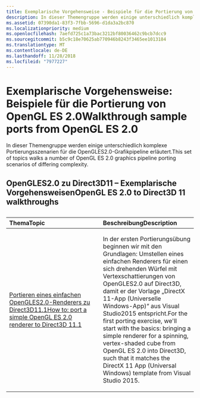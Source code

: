 ```yaml
---
title: Exemplarische Vorgehensweise - Beispiele für die Portierung von OpenGLES2.0
description: In dieser Themengruppe werden einige unterschiedlich komplexe Portierungsszenarien für die OpenGLES2.0-Grafikpipeline erläutert.
ms.assetid: 07390da1-83f3-7fbb-5696-d1da3a2bc870
ms.localizationpriority: medium
ms.openlocfilehash: 7aefd725c1a73bac3212bf80036462c9bcb7dcc9
ms.sourcegitcommit: b5c9c18e70625ab770946b8243f3465ee1013184
ms.translationtype: MT
ms.contentlocale: de-DE
ms.lasthandoff: 11/28/2018
ms.locfileid: "7977227"
---
```

# <a name="walkthrough-sample-ports-from-opengl-es-20"></a><span data-ttu-id="64c41-103">Exemplarische Vorgehensweise: Beispiele für die Portierung von OpenGL ES 2.0</span><span class="sxs-lookup"><span data-stu-id="64c41-103">Walkthrough sample ports from OpenGL ES 2.0</span></span>



<span data-ttu-id="64c41-104">In dieser Themengruppe werden einige unterschiedlich komplexe Portierungsszenarien für die OpenGLES2.0-Grafikpipeline erläutert.</span><span class="sxs-lookup"><span data-stu-id="64c41-104">This set of topics walks a number of OpenGL ES 2.0 graphics pipeline porting scenarios of differing complexity.</span></span>

## <a name="opengl-es-20-to-direct3d-11-walkthroughs"></a><span data-ttu-id="64c41-105">OpenGLES2.0 zu Direct3D11 – Exemplarische Vorgehensweisen</span><span class="sxs-lookup"><span data-stu-id="64c41-105">OpenGL ES 2.0 to Direct3D 11 walkthroughs</span></span>

## 
<table>
<colgroup>
<col width="50%" />
<col width="50%" />
</colgroup>
<thead>
<tr class="header">
<th align="left"><span data-ttu-id="64c41-106">Thema</span><span class="sxs-lookup"><span data-stu-id="64c41-106">Topic</span></span></th>
<th align="left"><span data-ttu-id="64c41-107">Beschreibung</span><span class="sxs-lookup"><span data-stu-id="64c41-107">Description</span></span></th>
</tr>
</thead>
<tbody>
<tr class="odd">
<td align="left"><p><a href="port-a-simple-opengl-es-2-0-renderer-to-directx-11-1.md"><span data-ttu-id="64c41-108">Portieren eines einfachen OpenGLES2.0-Renderers zu Direct3D11.1</span><span class="sxs-lookup"><span data-stu-id="64c41-108">How to: port a simple OpenGL ES 2.0 renderer to Direct3D 11.1</span></span></a></p></td>
<td align="left"><p><span data-ttu-id="64c41-109">In der ersten Portierungsübung beginnen wir mit den Grundlagen: Umstellen eines einfachen Renderers für einen sich drehenden Würfel mit Vertexschattierungen von OpenGLES2.0 auf Direct3D, damit er der Vorlage „DirectX 11-App (Universelle Windows-App)“ aus Visual Studio2015 entspricht.</span><span class="sxs-lookup"><span data-stu-id="64c41-109">For the first porting exercise, we'll start with the basics: bringing a simple renderer for a spinning, vertex-shaded cube from OpenGL ES 2.0 into Direct3D, such that it matches the DirectX 11 App (Universal Windows) template from Visual Studio 2015.</span></span></p></td>
</tr>
</tbody>
</table>

 

 

 




